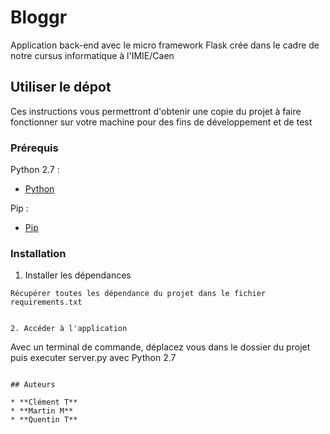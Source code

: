 # Bloggr

Application back-end avec le micro framework Flask
crée dans le cadre de notre cursus informatique à l'IMIE/Caen

## Utiliser le dépot

Ces instructions vous permettront d'obtenir une copie du projet à faire fonctionner sur votre machine pour des fins de développement et de test

### Prérequis

Python 2.7 :
 * [Python](https://www.python.org)
 
Pip :
* [Pip](https://pypi.org/project/pip/)


### Installation

1. Installer les dépendances

```
Récupérer toutes les dépendance du projet dans le fichier requirements.txt
```

```

2. Accéder à l'application

```
Avec un terminal de commande, déplacez vous dans le dossier du projet puis executer server.py avec Python 2.7
```

## Auteurs

* **Clément T**
* **Martin M**
* **Quentin T**


